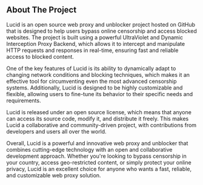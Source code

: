 ## About The Project

Lucid is an open source web proxy and unblocker project hosted on GitHub that is designed to help users bypass online censorship and access blocked websites. The project is built using a powerful UltraViolet and Dynamic Interception Proxy Backend, which allows it to intercept and manipulate HTTP requests and responses in real-time, ensuring fast and reliable access to blocked content.

One of the key features of Lucid is its ability to dynamically adapt to changing network conditions and blocking techniques, which makes it an effective tool for circumventing even the most advanced censorship systems. Additionally, Lucid is designed to be highly customizable and flexible, allowing users to fine-tune its behavior to their specific needs and requirements.

Lucid is released under an open source license, which means that anyone can access its source code, modify it, and distribute it freely. This makes Lucid a collaborative and community-driven project, with contributions from developers and users all over the world.

Overall, Lucid is a powerful and innovative web proxy and unblocker that combines cutting-edge technology with an open and collaborative development approach. Whether you're looking to bypass censorship in your country, access geo-restricted content, or simply protect your online privacy, Lucid is an excellent choice for anyone who wants a fast, reliable, and customizable web proxy solution.
